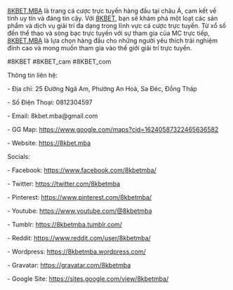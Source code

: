 <p><a href="https://8kbet.mba">8KBET.MBA</a> là trang cá cược trực tuyến hàng đầu tại châu Á, cam kết về tính uy tín và đáng tin cậy. Với <a href="https://8kbet.mba">8KBET</a>, bạn sẽ khám phá một loạt các sản phẩm và dịch vụ giải trí đa dạng trong lĩnh vực cá cược trực tuyến. Từ xổ số đến thể thao và sòng bạc trực tuyến với sự tham gia của MC trực tiếp, <a href="https://8kbet.mba">8KBET.MBA</a> là lựa chọn hàng đầu cho những người yêu thích trải nghiệm đỉnh cao và mong muốn tham gia vào thế giới giải trí trực tuyến.<p>
<p>#8KBET #8KBET_cam #8KBET_com<p>
<p>Thông tin liên hệ:<p>
<p>- Địa chỉ: 25 Đường Ngã Am, Phường An Hoà, Sa Đéc, Đồng Tháp<p>
<p>- Số Điện Thoại: 0812304597<p>
<p>- Email: 8kbet.mba@gmail.com<p>
<p>- GG Map: <a href="https://www.google.com/maps?cid=16240587322465636582">https://www.google.com/maps?cid=16240587322465636582</a><p>
<p>- Website: <a href="https://8kbet.mba">https://8kbet.mba</a><p>
<p>Socials:<p>
<p>- Facebook: <a href="https://www.facebook.com/8kbetmba/">https://www.facebook.com/8kbetmba/</a><p>
<p>- Twitter: <a href="https://twitter.com/8kbetmba">https://twitter.com/8kbetmba</a><p>
<p>- Pinterest: <a href="https://www.pinterest.com/8kbetmba/">https://www.pinterest.com/8kbetmba/</a><p>
<p>- Youtube: <a href="https://www.youtube.com/@8kbetmba">https://www.youtube.com/@8kbetmba</a><p>
<p>- Tumblr: <a href="https://8kbetmba.tumblr.com/">https://8kbetmba.tumblr.com/</a><p>
<p>- Reddit: <a href="https://www.reddit.com/user/8kbetmba/">https://www.reddit.com/user/8kbetmba/</a><p>
<p>- Wordpress: <a href="https://8kbetmba.wordpress.com/">https://8kbetmba.wordpress.com/</a><p>
<p>- Gravatar: <a href="https://gravatar.com/8kbetmba">https://gravatar.com/8kbetmba</a><p>
<p>- Google Site: <a href="https://sites.google.com/view/8kbetmba/">https://sites.google.com/view/8kbetmba/</a><p>